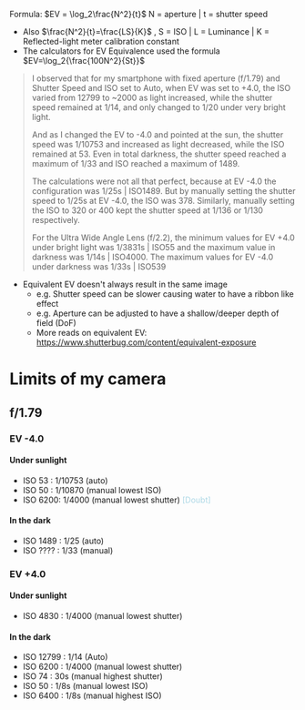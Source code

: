 Formula: $EV = \log_2\frac{N^2}{t}$ N = aperture | t = shutter speed 

- Also $\frac{N^2}{t}=\frac{LS}{K}$ , S = ISO | L = Luminance | K = Reflected-light meter calibration constant
- The calculators for EV Equivalence used the formula $EV=\log_2{\frac{100N^2}{St}}$ 

> I observed that for my smartphone with fixed aperture (f/1.79) and Shutter Speed and ISO set to Auto, when EV was set to +4.0, the ISO varied from 12799 to ~2000 as light increased, while the shutter speed remained at 1/14, and only changed to 1/20 under very bright light.
> 
> And as I changed the EV to -4.0 and pointed at the sun, the shutter speed was 1/10753 and increased as light decreased, while the ISO remained at 53. Even in total darkness, the shutter speed reached a maximum of 1/33 and ISO reached a maximum of 1489.
>   
> The calculations were not all that perfect, because at EV -4.0 the configuration was 1/25s | ISO1489. But by manually setting the shutter speed to 1/25s at EV -4.0, the ISO was 378. Similarly, manually setting the ISO to 320 or 400 kept the shutter speed at 1/136 or 1/130 respectively.
> 
> For the Ultra Wide Angle Lens (f/2.2), the minimum values for EV +4.0 under bright light was 1/3831s | ISO55 and the maximum value in darkness was 1/14s | ISO4000. The maximum values for EV -4.0 under darkness was 1/33s | ISO539


- Equivalent EV doesn't always result in the same image
	- e.g. Shutter speed can be slower causing water to have a ribbon like effect
	- e.g. Aperture can be adjusted to have a shallow/deeper depth of field (DoF)
	- More reads on equivalent EV: https://www.shutterbug.com/content/equivalent-exposure

# Limits of my camera
## f/1.79
### EV -4.0
#### Under sunlight
- ISO 53 : 1/10753 (auto)
- ISO 50 : 1/10870 (manual lowest ISO)
- ISO 6200: 1/4000 (manual lowest shutter) <span style="color:lightblue">[Doubt]</span>
#### In the dark
- ISO 1489 : 1/25 (auto)
- ISO ???? : 1/33 (manual)
### EV +4.0
#### Under sunlight
- ISO 4830 : 1/4000 (manual lowest shutter)
#### In the dark
- ISO 12799 : 1/14 (Auto)
- ISO 6200 : 1/4000 (manual lowest shutter)
- ISO 74 : 30s (manual highest shutter)
- ISO 50 : 1/8s (manual lowest ISO)
- ISO 6400 : 1/8s (manual highest ISO)